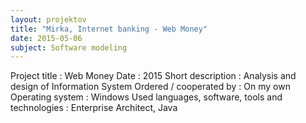 ```yaml
---
layout: projektov
title: "Mirka, Internet banking - Web Money"
date: 2015-05-06
subject: Software modeling 
---
```


Project title	:	Web Money
Date	:	2015
Short description	:	Analysis and design of Information System
Ordered / cooperated by	:	On my own
Operating system	:	Windows
Used languages, software, tools and technologies	:	Enterprise Architect, Java
